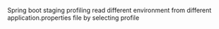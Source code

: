 Spring boot staging profiling read different environment from different application.properties file by selecting profile
